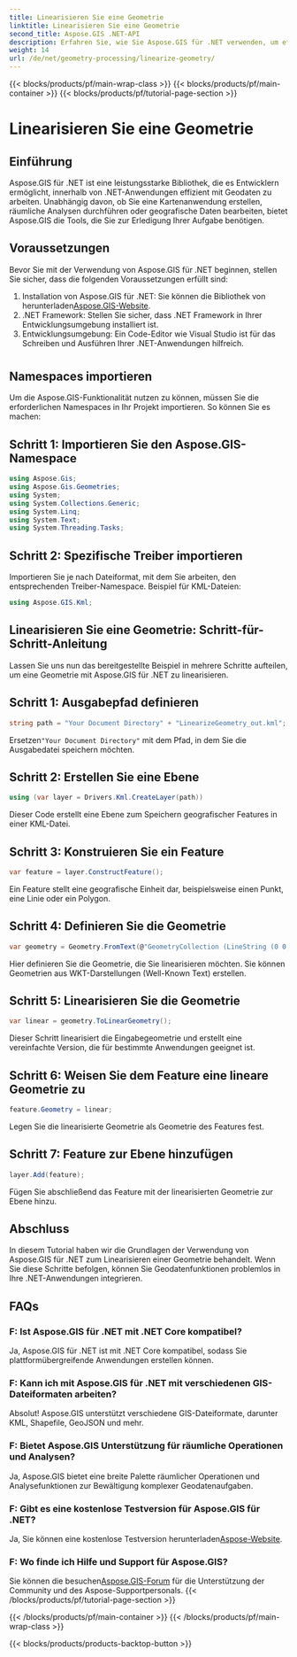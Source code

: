```yaml
---
title: Linearisieren Sie eine Geometrie
linktitle: Linearisieren Sie eine Geometrie
second_title: Aspose.GIS .NET-API
description: Erfahren Sie, wie Sie Aspose.GIS für .NET verwenden, um effizient mit Geodaten zu arbeiten, räumliche Analysen durchzuführen und geografische Daten in Ihren .NET-Anwendungen zu bearbeiten.
weight: 14
url: /de/net/geometry-processing/linearize-geometry/
---
```


{{< blocks/products/pf/main-wrap-class >}}
{{< blocks/products/pf/main-container >}}
{{< blocks/products/pf/tutorial-page-section >}}

# Linearisieren Sie eine Geometrie

## Einführung
Aspose.GIS für .NET ist eine leistungsstarke Bibliothek, die es Entwicklern ermöglicht, innerhalb von .NET-Anwendungen effizient mit Geodaten zu arbeiten. Unabhängig davon, ob Sie eine Kartenanwendung erstellen, räumliche Analysen durchführen oder geografische Daten bearbeiten, bietet Aspose.GIS die Tools, die Sie zur Erledigung Ihrer Aufgabe benötigen.
## Voraussetzungen
Bevor Sie mit der Verwendung von Aspose.GIS für .NET beginnen, stellen Sie sicher, dass die folgenden Voraussetzungen erfüllt sind:
1. Installation von Aspose.GIS für .NET: Sie können die Bibliothek von herunterladen[Aspose.GIS-Website](https://releases.aspose.com/gis/net/).
2. .NET Framework: Stellen Sie sicher, dass .NET Framework in Ihrer Entwicklungsumgebung installiert ist.
3. Entwicklungsumgebung: Ein Code-Editor wie Visual Studio ist für das Schreiben und Ausführen Ihrer .NET-Anwendungen hilfreich.
#
## Namespaces importieren
Um die Aspose.GIS-Funktionalität nutzen zu können, müssen Sie die erforderlichen Namespaces in Ihr Projekt importieren. So können Sie es machen:
## Schritt 1: Importieren Sie den Aspose.GIS-Namespace
```csharp
using Aspose.Gis;
using Aspose.Gis.Geometries;
using System;
using System.Collections.Generic;
using System.Linq;
using System.Text;
using System.Threading.Tasks;
```
## Schritt 2: Spezifische Treiber importieren
Importieren Sie je nach Dateiformat, mit dem Sie arbeiten, den entsprechenden Treiber-Namespace. Beispiel für KML-Dateien:
```csharp
using Aspose.GIS.Kml;
```
## Linearisieren Sie eine Geometrie: Schritt-für-Schritt-Anleitung
Lassen Sie uns nun das bereitgestellte Beispiel in mehrere Schritte aufteilen, um eine Geometrie mit Aspose.GIS für .NET zu linearisieren.
## Schritt 1: Ausgabepfad definieren
```csharp
string path = "Your Document Directory" + "LinearizeGeometry_out.kml";
```
 Ersetzen`"Your Document Directory"` mit dem Pfad, in dem Sie die Ausgabedatei speichern möchten.
## Schritt 2: Erstellen Sie eine Ebene
```csharp
using (var layer = Drivers.Kml.CreateLayer(path))
```
Dieser Code erstellt eine Ebene zum Speichern geografischer Features in einer KML-Datei.
## Schritt 3: Konstruieren Sie ein Feature
```csharp
var feature = layer.ConstructFeature();
```
Ein Feature stellt eine geografische Einheit dar, beispielsweise einen Punkt, eine Linie oder ein Polygon.
## Schritt 4: Definieren Sie die Geometrie
```csharp
var geometry = Geometry.FromText(@"GeometryCollection (LineString (0 0, 1 1, 2 0),CompoundCurve ((4 0, 5 1), CircularString (5 1, 6 2, 7 1)))");
```
Hier definieren Sie die Geometrie, die Sie linearisieren möchten. Sie können Geometrien aus WKT-Darstellungen (Well-Known Text) erstellen.
## Schritt 5: Linearisieren Sie die Geometrie
```csharp
var linear = geometry.ToLinearGeometry();
```
Dieser Schritt linearisiert die Eingabegeometrie und erstellt eine vereinfachte Version, die für bestimmte Anwendungen geeignet ist.
## Schritt 6: Weisen Sie dem Feature eine lineare Geometrie zu
```csharp
feature.Geometry = linear;
```
Legen Sie die linearisierte Geometrie als Geometrie des Features fest.
## Schritt 7: Feature zur Ebene hinzufügen
```csharp
layer.Add(feature);
```
Fügen Sie abschließend das Feature mit der linearisierten Geometrie zur Ebene hinzu.

## Abschluss
In diesem Tutorial haben wir die Grundlagen der Verwendung von Aspose.GIS für .NET zum Linearisieren einer Geometrie behandelt. Wenn Sie diese Schritte befolgen, können Sie Geodatenfunktionen problemlos in Ihre .NET-Anwendungen integrieren.
## FAQs
### F: Ist Aspose.GIS für .NET mit .NET Core kompatibel?
Ja, Aspose.GIS für .NET ist mit .NET Core kompatibel, sodass Sie plattformübergreifende Anwendungen erstellen können.
### F: Kann ich mit Aspose.GIS für .NET mit verschiedenen GIS-Dateiformaten arbeiten?
Absolut! Aspose.GIS unterstützt verschiedene GIS-Dateiformate, darunter KML, Shapefile, GeoJSON und mehr.
### F: Bietet Aspose.GIS Unterstützung für räumliche Operationen und Analysen?
Ja, Aspose.GIS bietet eine breite Palette räumlicher Operationen und Analysefunktionen zur Bewältigung komplexer Geodatenaufgaben.
### F: Gibt es eine kostenlose Testversion für Aspose.GIS für .NET?
 Ja, Sie können eine kostenlose Testversion herunterladen[Aspose-Website](https://releases.aspose.com/).
### F: Wo finde ich Hilfe und Support für Aspose.GIS?
 Sie können die besuchen[Aspose.GIS-Forum](https://forum.aspose.com/c/gis/33) für die Unterstützung der Community und des Aspose-Supportpersonals.
{{< /blocks/products/pf/tutorial-page-section >}}

{{< /blocks/products/pf/main-container >}}
{{< /blocks/products/pf/main-wrap-class >}}

{{< blocks/products/products-backtop-button >}}

